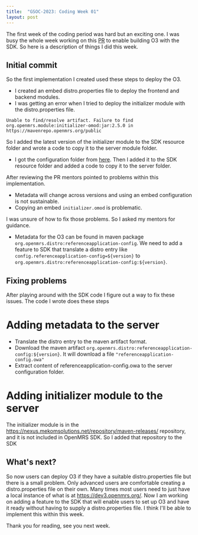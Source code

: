 ```yaml
---
title:  "GSOC-2023: Coding Week 01"
layout: post
---
```

The first week of the coding period was hard but an exciting one. I was busy the whole week working on this [PR](https://github.com/openmrs/openmrs-sdk/pull/220) to enable building O3 with the SDK.
So here is a description of things I did this week.


## Initial commit

So the first implementation I created used these steps to deploy the O3.

* I created an embed distro.properties file to deploy the frontend and backend modules.
* I was getting an error when I tried to deploy the initializer module with the distro.properties file.

````
Unable to find/resolve artifact. Failure to find org.openmrs.module:initializer-omod:jar:2.5.0 in https://mavenrepo.openmrs.org/public
````

So I added the latest version of the initializer module to the SDK resource folder and wrote a code to copy it to the server module folder.
* I got the configuration folder from [here](https://github.com/openmrs/openmrs-distro-referenceapplication/tree/main/distro/configuration). Then I added it to the SDK resource folder and added a code to copy it to the server folder.

After reviewing the PR mentors pointed to problems within this implementation.

* Metadata will change across versions and using an embed configuration is not sustainable.
* Copying an embed ````initializer.omod```` is problematic.

I was unsure of how to fix those problems. So I asked my mentors for guidance.

* Metadata for the O3 can be found in maven package ````org.openmrs.distro:referenceapplication-config````. We need to add a feature to SDK that translate a distro entry like ````config.referenceapplication-config=${version}````
  to ````org.openmrs.distro:referenceapplication-config:${version}````.

## Fixing problems

After playing around with the SDK code I figure out a way to fix these issues. The code I wrote does these steps

# Adding metadata to the server

* Translate the distro entry to the maven artifact format.
* Download the maven artifact ````org.openmrs.distro:referenceapplication-config:${version}````. It will download a file ````"referenceapplication-config.owa"````
* Extract content of referenceapplication-config.owa to the server configuration folder.

# Adding initializer module to the server

The initializer module is in the https://nexus.mekomsolutions.net/repository/maven-releases/ repository, and it is not included in OpenMRS SDK. So I added that repository to the SDK

## What's next?

So now users can deploy O3 if they have a suitable distro.properties file but there is a small problem. Only advanced users are comfortable creating a distro.properties file on their own.
Many times most users need to just have a local instance of what is at https://dev3.openmrs.org/. Now I am working on adding a feature to the SDK that will enable users to set up O3 and have it ready without having to supply a distro.properties file.
I think I'll be able to implement this within this week.

Thank you for reading, see you next week.






